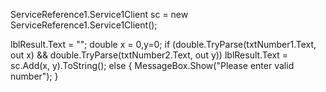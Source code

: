 ServiceReference1.Service1Client sc = new ServiceReference1.Service1Client();

lblResult.Text = "";
double x = 0,y=0;
if (double.TryParse(txtNumber1.Text, out x) && double.TryParse(txtNumber2.Text, out y))
lblResult.Text = sc.Add(x, y).ToString();
else
{
MessageBox.Show("Please enter valid number");
}
